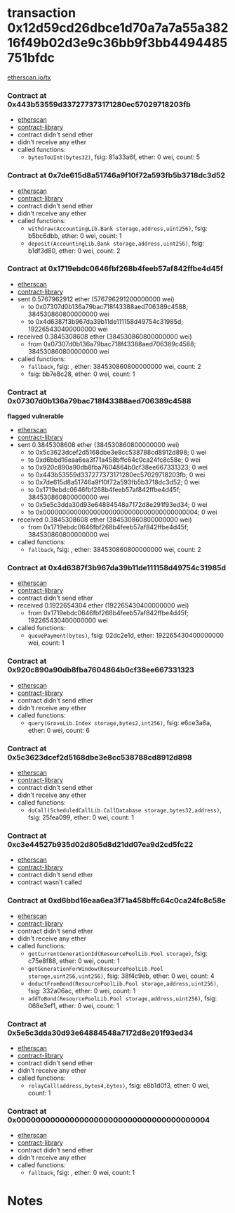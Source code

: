 # transaction 0x12d59cd26dbce1d70a7a7a55a38216f49b02d3e9c36bb9f3bb4494485751bfdc

[etherscan.io/tx](https://etherscan.io/tx/0x12d59cd26dbce1d70a7a7a55a38216f49b02d3e9c36bb9f3bb4494485751bfdc)


### Contract at 0x443b53559d337277373171280ec57029718203fb

* [etherscan](https://etherscan.io/address/0x443b53559d337277373171280ec57029718203fb)
* [contract-library](https://contract-library.com/contracts/Ethereum/443b53559d337277373171280ec57029718203fb)
* contract didn't send ether
* didn't receive any ether
* called functions:
    * `bytesToUInt(bytes32)`, fsig: 81a33a6f, ether: 0 wei, count: 5


### Contract at 0x7de615d8a51746a9f10f72a593fb5b3718dc3d52

* [etherscan](https://etherscan.io/address/0x7de615d8a51746a9f10f72a593fb5b3718dc3d52)
* [contract-library](https://contract-library.com/contracts/Ethereum/7de615d8a51746a9f10f72a593fb5b3718dc3d52)
* contract didn't send ether
* didn't receive any ether
* called functions:
    * `withdraw(AccountingLib.Bank storage,address,uint256)`, fsig: b5bc6dbb, ether: 0 wei, count: 1
    * `deposit(AccountingLib.Bank storage,address,uint256)`, fsig: b1df3d80, ether: 0 wei, count: 2


### Contract at 0x1719ebdc0646fbf268b4feeb57af842ffbe4d45f

* [etherscan](https://etherscan.io/address/0x1719ebdc0646fbf268b4feeb57af842ffbe4d45f)
* [contract-library](https://contract-library.com/contracts/Ethereum/1719ebdc0646fbf268b4feeb57af842ffbe4d45f)
* sent 0.5767962912 ether (576796291200000000 wei)
    * to 0x07307d0b136a79bac718f43388aed706389c4588; 384530860800000000 wei
    * to 0x4d6387f3b967da39b11de111158d49754c31985d; 192265430400000000 wei
* received 0.3845308608 ether (384530860800000000 wei)
    * from 0x07307d0b136a79bac718f43388aed706389c4588; 384530860800000000 wei
* called functions:
    * `fallback`, fsig: , ether: 384530860800000000 wei, count: 2
    * fsig: bb7e8c28, ether: 0 wei, count: 1


### Contract at 0x07307d0b136a79bac718f43388aed706389c4588

**flagged vulnerable**

* [etherscan](https://etherscan.io/address/0x07307d0b136a79bac718f43388aed706389c4588)
* [contract-library](https://contract-library.com/contracts/Ethereum/07307d0b136a79bac718f43388aed706389c4588)
* sent 0.3845308608 ether (384530860800000000 wei)
    * to 0x5c3623dcef2d5168dbe3e8cc538788cd8912d898; 0 wei
    * to 0xd6bbd16eaa6ea3f71a458bffc64c0ca24fc8c58e; 0 wei
    * to 0x920c890a90db8fba7604864b0cf38ee667331323; 0 wei
    * to 0x443b53559d337277373171280ec57029718203fb; 0 wei
    * to 0x7de615d8a51746a9f10f72a593fb5b3718dc3d52; 0 wei
    * to 0x1719ebdc0646fbf268b4feeb57af842ffbe4d45f; 384530860800000000 wei
    * to 0x5e5c3dda30d93e64884548a7172d8e291f93ed34; 0 wei
    * to 0x0000000000000000000000000000000000000004; 0 wei
* received 0.3845308608 ether (384530860800000000 wei)
    * from 0x1719ebdc0646fbf268b4feeb57af842ffbe4d45f; 384530860800000000 wei
* called functions:
    * `fallback`, fsig: , ether: 384530860800000000 wei, count: 2


### Contract at 0x4d6387f3b967da39b11de111158d49754c31985d

* [etherscan](https://etherscan.io/address/0x4d6387f3b967da39b11de111158d49754c31985d)
* [contract-library](https://contract-library.com/contracts/Ethereum/4d6387f3b967da39b11de111158d49754c31985d)
* contract didn't send ether
* received 0.1922654304 ether (192265430400000000 wei)
    * from 0x1719ebdc0646fbf268b4feeb57af842ffbe4d45f; 192265430400000000 wei
* called functions:
    * `queuePayment(bytes)`, fsig: 02dc2e1d, ether: 192265430400000000 wei, count: 1


### Contract at 0x920c890a90db8fba7604864b0cf38ee667331323

* [etherscan](https://etherscan.io/address/0x920c890a90db8fba7604864b0cf38ee667331323)
* [contract-library](https://contract-library.com/contracts/Ethereum/920c890a90db8fba7604864b0cf38ee667331323)
* contract didn't send ether
* didn't receive any ether
* called functions:
    * `query(GroveLib.Index storage,bytes2,int256)`, fsig: e6ce3a6a, ether: 0 wei, count: 6


### Contract at 0x5c3623dcef2d5168dbe3e8cc538788cd8912d898

* [etherscan](https://etherscan.io/address/0x5c3623dcef2d5168dbe3e8cc538788cd8912d898)
* [contract-library](https://contract-library.com/contracts/Ethereum/5c3623dcef2d5168dbe3e8cc538788cd8912d898)
* contract didn't send ether
* didn't receive any ether
* called functions:
    * `doCall(ScheduledCallLib.CallDatabase storage,bytes32,address)`, fsig: 25fea099, ether: 0 wei, count: 1


### Contract at 0xc3e44527b935d02d805d8d21dd07ea9d2cd5fc22

* [etherscan](https://etherscan.io/address/0xc3e44527b935d02d805d8d21dd07ea9d2cd5fc22)
* [contract-library](https://contract-library.com/contracts/Ethereum/c3e44527b935d02d805d8d21dd07ea9d2cd5fc22)
* contract didn't send ether
* contract wasn't called


### Contract at 0xd6bbd16eaa6ea3f71a458bffc64c0ca24fc8c58e

* [etherscan](https://etherscan.io/address/0xd6bbd16eaa6ea3f71a458bffc64c0ca24fc8c58e)
* [contract-library](https://contract-library.com/contracts/Ethereum/d6bbd16eaa6ea3f71a458bffc64c0ca24fc8c58e)
* contract didn't send ether
* didn't receive any ether
* called functions:
    * `getCurrentGenerationId(ResourcePoolLib.Pool storage)`, fsig: c75e8f88, ether: 0 wei, count: 1
    * `getGenerationForWindow(ResourcePoolLib.Pool storage,uint256,uint256)`, fsig: 38f4c9eb, ether: 0 wei, count: 4
    * `deductFromBond(ResourcePoolLib.Pool storage,address,uint256)`, fsig: 332a06ac, ether: 0 wei, count: 1
    * `addToBond(ResourcePoolLib.Pool storage,address,uint256)`, fsig: 068e3ef1, ether: 0 wei, count: 1


### Contract at 0x5e5c3dda30d93e64884548a7172d8e291f93ed34

* [etherscan](https://etherscan.io/address/0x5e5c3dda30d93e64884548a7172d8e291f93ed34)
* [contract-library](https://contract-library.com/contracts/Ethereum/5e5c3dda30d93e64884548a7172d8e291f93ed34)
* contract didn't send ether
* didn't receive any ether
* called functions:
    * `relayCall(address,bytes4,bytes)`, fsig: e8b1d0f3, ether: 0 wei, count: 1


### Contract at 0x0000000000000000000000000000000000000004

* [etherscan](https://etherscan.io/address/0x0000000000000000000000000000000000000004)
* [contract-library](https://contract-library.com/contracts/Ethereum/0000000000000000000000000000000000000004)
* contract didn't send ether
* didn't receive any ether
* called functions:
    * `fallback`, fsig: , ether: 0 wei, count: 1

# Notes

